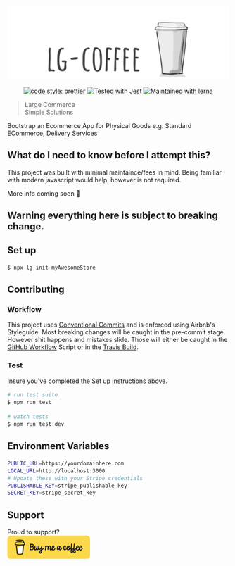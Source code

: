 <img src="/public/lg-coffee-logo.png" alt="lg-coffee" />

<p align="center">  
  <a href= "https://github.com/prettier/prettier">
    <img alt="code style: prettier" src="https://img.shields.io/badge/code_style-prettier-ff69b4.svg" />
  </a>
  
  <a href="https://github.com/facebook/jest">
    <img src="https://img.shields.io/badge/tested_with-jest-99424f.svg" alt="Tested with Jest" />
  </a>

  <a href="https://lerna.js.org/">
    <img src="https://img.shields.io/badge/maintained%20with-lerna-cc00ff.svg" alt="Maintained with lerna" />
  </a>

</p>


> Large Commerce</br>
> Simple Solutions

Bootstrap an Ecommerce App for Physical Goods e.g. Standard ECommerce, Delivery Services

## What do I need to know before I attempt this?

This project was built with minimal maintaince/fees in mind. Being familiar with modern javascript would help, however is not required.

More info coming soon :construction:

## Warning everything here is subject to breaking change.

## Set up

```bash
$ npx lg-init myAwesomeStore
```

## Contributing 

### Workflow

This project uses <a href="https://www.conventionalcommits.org/en/v1.0.0/">Conventional Commits</a> and is enforced using Airbnb's Styleguide. Most breaking changes will be caught in the pre-commit stage. However shit happens and mistakes slide. Those will either be caught in the <a href="https://github.com/hi-matbub/lg-coffee/actions">GitHub Workflow</a> Script or in the <a href="https://travis-ci.com/hi-matbub/lg-coffee">Travis Build</a>.


### Test

Insure you've completed the Set up instructions above.

``` bash
# run test suite
$ npm run test

# watch tests
$ npm run test:dev
```

## Environment Variables

```bash
PUBLIC_URL=https://yourdomainhere.com
LOCAL_URL=http://localhost:3000
# Update these with your Stripe credentials
PUBLISHABLE_KEY=stripe_publishable_key
SECRET_KEY=stripe_secret_key
```
## Support

Proud to support? </br>
<a href="https://www.buymeacoffee.com/himatbub" target="_blank"><img src="/public/buy-me-a-coffee.png" alt="Buy Me A Coffee"></a>